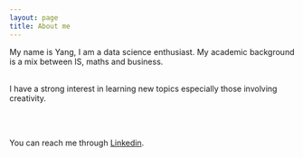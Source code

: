 ```yaml
---
layout: page
title: About me
---
```


<p style="text-align:justify">
My name is Yang, I am a data science enthusiast. My academic background is a mix between
IS, maths and business.

<br>
<br>

I have a strong interest in learning new topics especially those involving creativity.

<br>
<br>

You can reach me through <a class="cleanLink" href="http://linkedin.com/in/yangwangparis">Linkedin</a>.
</p>
